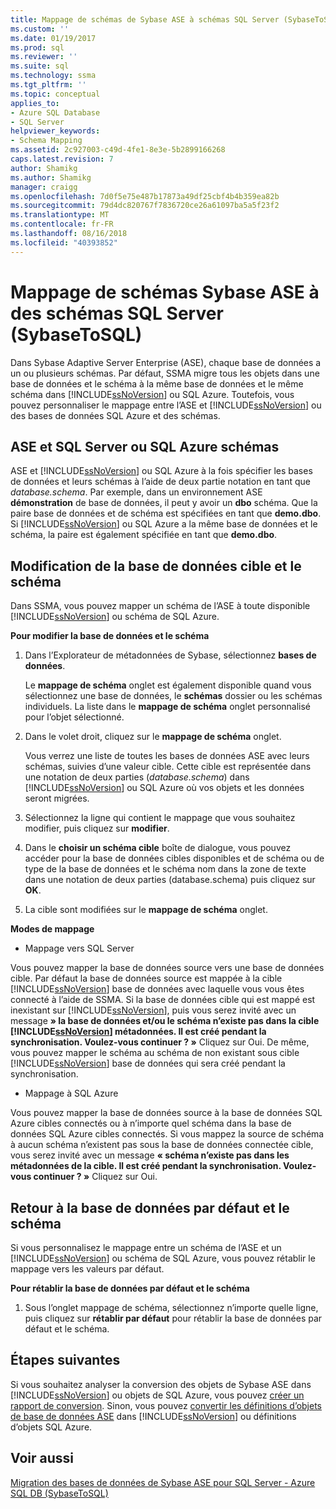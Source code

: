 ```yaml
---
title: Mappage de schémas de Sybase ASE à schémas SQL Server (SybaseToSQL) | Microsoft Docs
ms.custom: ''
ms.date: 01/19/2017
ms.prod: sql
ms.reviewer: ''
ms.suite: sql
ms.technology: ssma
ms.tgt_pltfrm: ''
ms.topic: conceptual
applies_to:
- Azure SQL Database
- SQL Server
helpviewer_keywords:
- Schema Mapping
ms.assetid: 2c927003-c49d-4fe1-8e3e-5b2899166268
caps.latest.revision: 7
author: Shamikg
ms.author: Shamikg
manager: craigg
ms.openlocfilehash: 7d0f5e75e487b17873a49df25cbf4b4b359ea82b
ms.sourcegitcommit: 79d4dc820767f7836720ce26a61097ba5a5f23f2
ms.translationtype: MT
ms.contentlocale: fr-FR
ms.lasthandoff: 08/16/2018
ms.locfileid: "40393852"
---
```

# <a name="mapping-sybase-ase-schemas-to-sql-server-schemas-sybasetosql"></a>Mappage de schémas Sybase ASE à des schémas SQL Server (SybaseToSQL)
Dans Sybase Adaptive Server Enterprise (ASE), chaque base de données a un ou plusieurs schémas. Par défaut, SSMA migre tous les objets dans une base de données et le schéma à la même base de données et le même schéma dans [!INCLUDE[ssNoVersion](../../includes/ssnoversion-md.md)] ou SQL Azure. Toutefois, vous pouvez personnaliser le mappage entre l’ASE et [!INCLUDE[ssNoVersion](../../includes/ssnoversion-md.md)] ou des bases de données SQL Azure et des schémas.  
  
## <a name="ase-and-sql-server-or-sql-azure-schemas"></a>ASE et SQL Server ou SQL Azure schémas  
ASE et [!INCLUDE[ssNoVersion](../../includes/ssnoversion-md.md)] ou SQL Azure à la fois spécifier les bases de données et leurs schémas à l’aide de deux partie notation en tant que *database.schema*. Par exemple, dans un environnement ASE **démonstration** de base de données, il peut y avoir un **dbo** schéma. Que la paire base de données et de schéma est spécifiées en tant que **demo.dbo**. Si [!INCLUDE[ssNoVersion](../../includes/ssnoversion-md.md)] ou SQL Azure a la même base de données et le schéma, la paire est également spécifiée en tant que **demo.dbo**.  
  
## <a name="modifying-the-target-database-and-schema"></a>Modification de la base de données cible et le schéma  
Dans SSMA, vous pouvez mapper un schéma de l’ASE à toute disponible [!INCLUDE[ssNoVersion](../../includes/ssnoversion-md.md)] ou schéma de SQL Azure.  
  
**Pour modifier la base de données et le schéma**  
  
1.  Dans l’Explorateur de métadonnées de Sybase, sélectionnez **bases de données**.  
  
    Le **mappage de schéma** onglet est également disponible quand vous sélectionnez une base de données, le **schémas** dossier ou les schémas individuels. La liste dans le **mappage de schéma** onglet personnalisé pour l’objet sélectionné.  
  
2.  Dans le volet droit, cliquez sur le **mappage de schéma** onglet.  
  
    Vous verrez une liste de toutes les bases de données ASE avec leurs schémas, suivies d’une valeur cible. Cette cible est représentée dans une notation de deux parties (*database.schema*) dans [!INCLUDE[ssNoVersion](../../includes/ssnoversion-md.md)] ou SQL Azure où vos objets et les données seront migrées.  
  
3.  Sélectionnez la ligne qui contient le mappage que vous souhaitez modifier, puis cliquez sur **modifier**.  
  
4.  Dans le **choisir un schéma cible** boîte de dialogue, vous pouvez accéder pour la base de données cibles disponibles et de schéma ou de type de la base de données et le schéma nom dans la zone de texte dans une notation de deux parties (database.schema) puis cliquez sur **OK**.  
  
5.  La cible sont modifiées sur le **mappage de schéma** onglet.  
  
**Modes de mappage**  
  
-   Mappage vers SQL Server  
  
Vous pouvez mapper la base de données source vers une base de données cible. Par défaut la base de données source est mappée à la cible [!INCLUDE[ssNoVersion](../../includes/ssnoversion-md.md)] base de données avec laquelle vous vous êtes connecté à l’aide de SSMA. Si la base de données cible qui est mappé est inexistant sur [!INCLUDE[ssNoVersion](../../includes/ssnoversion-md.md)], puis vous serez invité avec un message **» la base de données et/ou le schéma n’existe pas dans la cible [!INCLUDE[ssNoVersion](../../includes/ssnoversion-md.md)] métadonnées. Il est créé pendant la synchronisation. Voulez-vous continuer ? »** Cliquez sur Oui. De même, vous pouvez mapper le schéma au schéma de non existant sous cible [!INCLUDE[ssNoVersion](../../includes/ssnoversion-md.md)] base de données qui sera créé pendant la synchronisation.  
  
-   Mappage à SQL Azure  
  
Vous pouvez mapper la base de données source à la base de données SQL Azure cibles connectés ou à n’importe quel schéma dans la base de données SQL Azure cibles connectés. Si vous mappez la source de schéma à aucun schéma n’existent pas sous la base de données connectée cible, vous serez invité avec un message **« schéma n’existe pas dans les métadonnées de la cible. Il est créé pendant la synchronisation. Voulez-vous continuer ? »** Cliquez sur Oui.  
  
## <a name="reverting-to-the-default-database-and-schema"></a>Retour à la base de données par défaut et le schéma  
Si vous personnalisez le mappage entre un schéma de l’ASE et un [!INCLUDE[ssNoVersion](../../includes/ssnoversion-md.md)] ou schéma de SQL Azure, vous pouvez rétablir le mappage vers les valeurs par défaut.  
  
**Pour rétablir la base de données par défaut et le schéma**  
  
1.  Sous l’onglet mappage de schéma, sélectionnez n’importe quelle ligne, puis cliquez sur **rétablir par défaut** pour rétablir la base de données par défaut et le schéma.  
  
## <a name="next-steps"></a>Étapes suivantes  
Si vous souhaitez analyser la conversion des objets de Sybase ASE dans [!INCLUDE[ssNoVersion](../../includes/ssnoversion-md.md)] ou objets de SQL Azure, vous pouvez [créer un rapport de conversion](assessing-sybase-ase-database-objects-for-conversion-sybasetosql.md). Sinon, vous pouvez [convertir les définitions d’objets de base de données ASE](converting-sybase-ase-database-objects-sybasetosql.md) dans [!INCLUDE[ssNoVersion](../../includes/ssnoversion-md.md)] ou définitions d’objets SQL Azure.  
  
## <a name="see-also"></a>Voir aussi  
[Migration des bases de données de Sybase ASE pour SQL Server - Azure SQL DB &#40;SybaseToSQL&#41;](../../ssma/sybase/migrating-sybase-ase-databases-to-sql-server-azure-sql-db-sybasetosql.md)  
  
